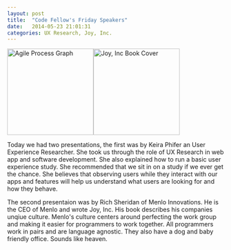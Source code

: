 ```yaml
---
layout: post
title:  "Code Fellow's Friday Speakers"
date:   2014-05-23 21:01:31
categories: UX Research, Joy, Inc.
---
```


<img src="http://photos-f.ak.instagram.com/hphotos-ak-ash/925485_297818840342989_735983655_n.jpg" width="200" height="200" alt="Agile Process Graph"><img src="http://scontent-b.cdninstagram.com/hphotos-frc/t51.2885-15/10431858_649867728433773_1241783149_n.jpg" width="200" height="200" alt="Joy, Inc Book Cover">

<p>Today we had two presentations, the first was by Keira Phifer an User Experience Researcher. She took us through the role of UX Research in web app and software development. She also explained how to run a basic user experience study. She recommended that we sit in on a study if we ever get the chance. She believes that observing users while they interact with our apps and features will help us understand what users are looking for and how they behave.</p>

<p>The second presentaion was by Rich Sheridan of Menlo Innovations. He is the CEO of Menlo and wrote Joy, Inc. His book describes his companies unqiue culture. Menlo's culture centers around perfecting the work group and making it easier for programmers to work together. All programmers work in pairs and are language agnostic. They also have a dog and baby friendly office. Sounds like heaven.</p>
